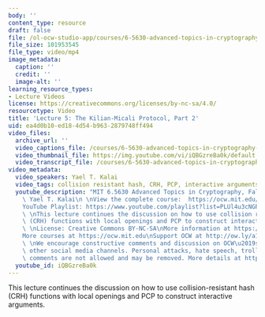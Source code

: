 ```yaml
---
body: ''
content_type: resource
draft: false
file: /ol-ocw-studio-app/courses/6-5630-advanced-topics-in-cryptography-fall-2023/65630-f23-lecture-5-part-2_360p_16_9.mp4
file_size: 101953545
file_type: video/mp4
image_metadata:
  caption: ''
  credit: ''
  image-alt: ''
learning_resource_types:
- Lecture Videos
license: https://creativecommons.org/licenses/by-nc-sa/4.0/
resourcetype: Video
title: 'Lecture 5: The Kilian-Micali Protocol, Part 2'
uid: ea4d0b10-ed18-4d54-b963-2879748ff494
video_files:
  archive_url: ''
  video_captions_file: /courses/6-5630-advanced-topics-in-cryptography-fall-2023/1UvPxWvTsrlHPtJXMSTMDWrMw05Di_7SF_transcript.webvtt
  video_thumbnail_file: https://img.youtube.com/vi/iQBGzreBa0k/default.jpg
  video_transcript_file: /courses/6-5630-advanced-topics-in-cryptography-fall-2023/1UvPxWvTsrlHPtJXMSTMDWrMw05Di_7SF_transcript.pdf
video_metadata:
  video_speakers: Yael T. Kalai
  video_tags: collision resistant hash, CRH, PCP, interactive arguments, Merkle hash
  youtube_description: "MIT 6.5630 Advanced Topics in Cryptography, Fall 2023\nInstructor:\
    \ Yael T. Kalai\n \nView the complete course:  https://ocw.mit.edu/courses/6-5630-advanced-topics-in-cryptography-fall-2023/\n\
    YouTube Playlist: https://www.youtube.com/playlist?list=PLUl4u3cNGP61EZllk7zwgvPbI4kbnKhWz\n\
    \ \nThis lecture continues the discussion on how to use collision resistant hash\
    \ (CRH) functions with local openings and PCP to construct interactive arguments.\n\
    \ \nLicense: Creative Commons BY-NC-SA\nMore information at https://ocw.mit.edu/terms\n\
    More courses at https://ocw.mit.edu\nSupport OCW at http://ow.ly/a1If50zVRlQ\n\
    \ \nWe encourage constructive comments and discussion on OCW\u2019s YouTube and\
    \ other social media channels. Personal attacks, hate speech, trolling, and inappropriate\
    \ comments are not allowed and may be removed. More details at https://ocw.mit.edu/comments."
  youtube_id: iQBGzreBa0k
---
```

This lecture continues the discussion on how to use collision-resistant hash (CRH) functions with local openings and PCP to construct interactive arguments.